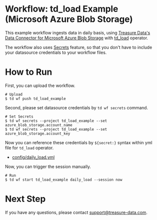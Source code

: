 # Workflow: td_load Example (Microsoft Azure Blob Storage)

This example workflow ingests data in daily basis, using [Treasure Data's Data Connector for Microsoft Azure Blob Storage](https://tddocs.atlassian.net/wiki/spaces/PD/pages/1081764/Microsoft+Azure+Blob+Storage+Import+Integration) with [td_load](https://docs.digdag.io/operators.html#td-load-treasure-data-bulk-loading) operator.

The workflow also uses [Secrets](https://tddocs.atlassian.net/wiki/spaces/PD/pages/223379597/Setting+Workflow+Secrets+from+the+Command+Line) feature, so that you don't have to include your datasource credentials to your workflow files.

# How to Run

First, you can upload the workflow.

    # Upload
    $ td wf push td_load_example

Second, please set datasource credentials by `td wf secrets` command.

    # Set Secrets
    $ td wf secrets --project td_load_example --set azure_blob_storage.account_name
    $ td wf secrets --project td_load_example --set azure_blob_storage.account_key

Now you can reference these credentials by `${secret:}` syntax within yml file for `td_load` operator.

- [config/daily_load.yml](config/daily_load.yml)

Now, you can trigger the session manually.

    # Run
    $ td wf start td_load_example daily_load --session now

# Next Step

If you have any questions, please contact support@treasure-data.com.
